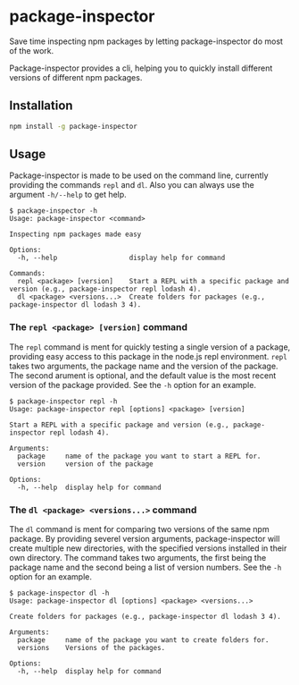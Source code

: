 # package-inspector
Save time inspecting npm packages by letting package-inspector do most of the work.

Package-inspector provides a cli, helping you to quickly install different versions of different npm packages.

## Installation

```sh
npm install -g package-inspector
```

## Usage
Package-inspector is made to be used on the command line, currently providing the commands `repl` and `dl`. Also you can always use the argument `-h/--help` to get help.
```console
$ package-inspector -h
Usage: package-inspector <command>

Inspecting npm packages made easy

Options:
  -h, --help                  display help for command

Commands:
  repl <package> [version]    Start a REPL with a specific package and version (e.g., package-inspector repl lodash 4).
  dl <package> <versions...>  Create folders for packages (e.g., package-inspector dl lodash 3 4).
```

### The `repl <package> [version]` command
The `repl` command is ment for quickly testing a single version of a package, providing easy access to this package in the node.js repl environment. `repl` takes two arguments, the package name and the version of the package. The second arument is optional, and the default value is the most recent version of the package provided. See the `-h` option for an example.
```console
$ package-inspector repl -h
Usage: package-inspector repl [options] <package> [version]

Start a REPL with a specific package and version (e.g., package-inspector repl lodash 4).

Arguments:
  package     name of the package you want to start a REPL for.
  version     version of the package

Options:
  -h, --help  display help for command
```

### The `dl <package> <versions...>` command
The `dl` command is ment for comparing two versions of the same npm package. By providing severel version arguments, package-inspector will create multiple new directories, with the specified versions installed in their own directory. The command takes two arguments, the first being the package name and the second being a list of version numbers. See the `-h` option for an example.
```console
$ package-inspector dl -h
Usage: package-inspector dl [options] <package> <versions...>

Create folders for packages (e.g., package-inspector dl lodash 3 4).

Arguments:
  package     name of the package you want to create folders for.
  versions    Versions of the packages.

Options:
  -h, --help  display help for command
```
